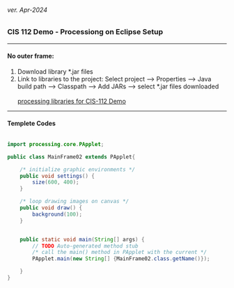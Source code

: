 <h6>ver. Apr-2024</h6>
<h3>CIS 112 Demo - Processiong on Eclipse Setup </h3>

---

<h4>No outer frame: </h4>

<ol>
    <li>Download library *.jar files</li> 
    <li>Link to libraries to the project: Select project --> Properties --> Java build path --> Classpath --> Add JARs --> select *.jar files downloaded 
<br><br>    <a href="https://github.com/silverwing-coder/ComputerProgramming/tree/master/CIS112%24Programming-2(Java)/ProcessingLibries">processing libraries for CIS-112 Demo</a>
</ol>

---

<h4>Templete Codes </h4>

```java

import processing.core.PApplet;

public class MainFrame02 extends PApplet{

	/* initialize graphic environments */
	public void settings() {
		size(600, 400);
	}

	/* loop drawing images on canvas */
	public void draw() {
		background(100);
	}


	public static void main(String[] args) {
		// TODO Auto-generated method stub
		/* call the main() method in PApplet with the current */
		PApplet.main(new String[] {MainFrame02.class.getName()});

	}
}




```
